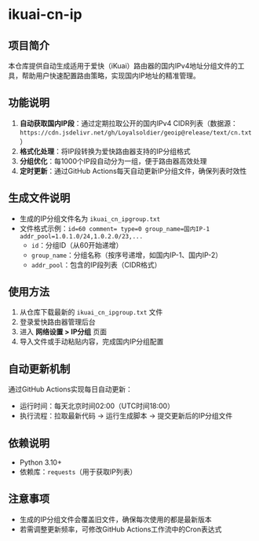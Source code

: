 # ikuai-cn-ip

## 项目简介
本仓库提供自动生成适用于爱快（iKuai）路由器的国内IPv4地址分组文件的工具，帮助用户快速配置路由策略，实现国内IP地址的精准管理。

## 功能说明
1. **自动获取国内IP段**：通过定期拉取公开的国内IPv4 CIDR列表（数据源：`https://cdn.jsdelivr.net/gh/Loyalsoldier/geoip@release/text/cn.txt`）
2. **格式化处理**：将IP段转换为爱快路由器支持的IP分组格式
3. **分组优化**：每1000个IP段自动分为一组，便于路由器高效处理
4. **定时更新**：通过GitHub Actions每天自动更新IP分组文件，确保列表时效性

## 生成文件说明
- 生成的IP分组文件名为 `ikuai_cn_ipgroup.txt`
- 文件格式示例：`id=60 comment= type=0 group_name=国内IP-1 addr_pool=1.0.1.0/24,1.0.2.0/23,...`
  - `id`：分组ID（从60开始递增）
  - `group_name`：分组名称（按序号递增，如国内IP-1、国内IP-2）
  - `addr_pool`：包含的IP段列表（CIDR格式）

## 使用方法
1. 从仓库下载最新的 `ikuai_cn_ipgroup.txt` 文件
2. 登录爱快路由器管理后台
3. 进入 **网络设置 > IP分组** 页面
4. 导入文件或手动粘贴内容，完成国内IP分组配置

## 自动更新机制
通过GitHub Actions实现每日自动更新：
- 运行时间：每天北京时间02:00（UTC时间18:00）
- 执行流程：拉取最新代码 → 运行生成脚本 → 提交更新后的IP分组文件

## 依赖说明
- Python 3.10+
- 依赖库：`requests`（用于获取IP列表）

## 注意事项
- 生成的IP分组文件会覆盖旧文件，确保每次使用的都是最新版本
- 若需调整更新频率，可修改GitHub Actions工作流中的Cron表达式
